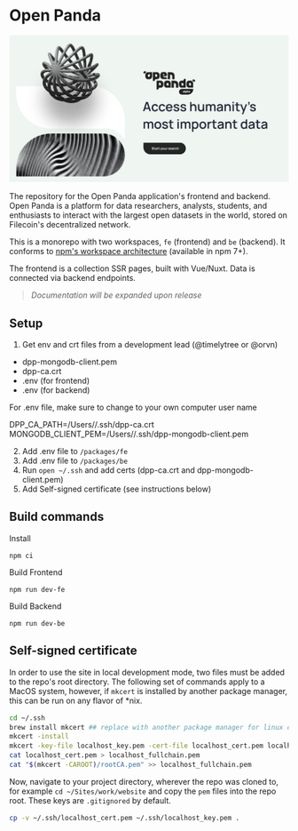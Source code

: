 # Open Panda

![Open Panda graph image](packages/fe/static/open-graph-image.jpg)

The repository for the Open Panda application's frontend and backend. Open Panda is a platform for data researchers, analysts, students, and enthusiasts to interact with the largest open datasets in the world, stored on Filecoin's decentralized network.

This is a monorepo with two workspaces, `fe` (frontend) and `be` (backend). It conforms to [npm's workspace architecture](https://docs.npmjs.com/cli/v7/using-npm/workspaces) (available in npm 7+).

The frontend is a collection SSR pages, built with Vue/Nuxt. Data is connected via backend endpoints.

> _Documentation will be expanded upon release_

## Setup

1) Get env and crt files from a development lead (@timelytree or @orvn)

- dpp-mongodb-client.pem
- dpp-ca.crt
- .env (for frontend)
- .env (for backend)

For .env file, make sure to change <username> to your own computer user name

DPP_CA_PATH=/Users/<username>/.ssh/dpp-ca.crt
MONGODB_CLIENT_PEM=/Users/<username>/.ssh/dpp-mongodb-client.pem

2) Add .env file to `/packages/fe`
3) Add .env file to `/packages/be`
4) Run `open ~/.ssh` and add certs (dpp-ca.crt and dpp-mongodb-client.pem)
5) Add Self-signed certificate (see instructions below)


## Build commands

Install

```
npm ci
```

Build Frontend

```
npm run dev-fe
```

Build Backend
```
npm run dev-be
```


## Self-signed certificate

In order to use the site in local development mode, two files must be added to the repo's root directory. The following set of commands apply to a MacOS system, however, if `mkcert` is installed by another package manager, this can be run on any flavor of *nix. 

```zsh
cd ~/.ssh
brew install mkcert ## replace with another package manager for linux distro
mkcert -install
mkcert -key-file localhost_key.pem -cert-file localhost_cert.pem localhost 127.0.0.1
cat localhost_cert.pem > localhost_fullchain.pem
cat "$(mkcert -CAROOT)/rootCA.pem" >> localhost_fullchain.pem
```

Now, navigate to your project directory, wherever the repo was cloned to, for example `cd ~/Sites/work/website` and copy the `pem` files into the repo root. These keys are `.gitignored` by default.

```zsh
cp -v ~/.ssh/localhost_cert.pem ~/.ssh/localhost_key.pem .
```

